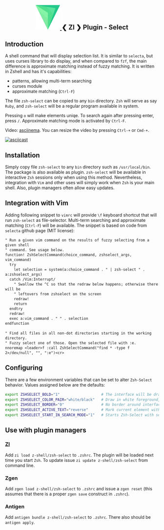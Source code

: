 <h2 align="center">
  <a href="https://github.com/z-shell/zi">
    <img src="https://github.com/z-shell/zi/raw/main/docs/images/logo.svg" alt="Logo" width="80" height="80">
  </a>
❮ ZI ❯ Plugin - Select
</h2>

## Introduction

A shell command that will display selection list. It is similar to `selecta`,
but uses curses library to do display, and when compared to `fzf`, the main
difference is approximate matching instead of fuzzy matching. It is written in
Zshell and has it's capabilities:

- patterns, allowing multi-term searching
- curses module
- approximate matching (`Ctrl-F`)

The file `zsh-select` can be copied to any `bin` directory. `Zsh` will
serve as say `Ruby`, and `zsh-select` will be a regular program available
in system.

Pressing `o` will make elements uniqe. To search again after pressing enter,
press `/`. Approximate matching mode is activated by `Ctrl-F`.

Video: [asciinema](https://asciinema.org/a/48490). You can resize the video by pressing `Ctrl-+` or `Cmd-+`.

[![asciicast](https://asciinema.org/a/48490.png)](https://asciinema.org/a/48490)

## Installation

Simply copy file `zsh-select` to any `bin` directory such as `/usr/local/bin`.
The package is also available as plugin. `zsh-select` will be available in
interactive `Zsh` sessions only when using this method. Nevertheless, integration
with `Vim` and other uses will simply work when `Zsh` is your main shell. Also,
plugin managers often allow easy updates.

## Integration with Vim

Adding following snippet to `vimrc` will provide `\f` keyboard shortcut that will
run `zsh-select` as file-selector. Multi-term searching and approximate matching
(`Ctrl-F`) will be available. The snippet is based on code from `selecta` github
page (MIT license):

```vim
" Run a given vim command on the results of fuzzy selecting from a given shell
" command. See usage below.
function! ZshSelectCommand(choice_command, zshselect_args, vim_command)
  try
    let selection = system(a:choice_command . " | zsh-select " . a:zshselect_args)
  catch /Vim:Interrupt/
    " Swallow the ^C so that the redraw below happens; otherwise there will be
    " leftovers from zshselect on the screen
    redraw!
    return
  endtry
  redraw!
  exec a:vim_command . " " . selection
endfunction

" Find all files in all non-dot directories starting in the working directory.
" Fuzzy select one of those. Open the selected file with :e.
nnoremap <leader>f :call ZshSelectCommand("find * -type f 2>/dev/null", "", ":e")<cr>
```

## Configuring

There are a few environment variables that can be set to alter `Zsh-Select`
behavior. Values assigned below are the defaults:

```zsh
export ZSHSELECT_BOLD="1"                   # The interface will be drawn in bold font. Use "0" for no bold
export ZSHSELECT_COLOR_PAIR="white/black"   # Draw in white foreground, black background. Try e.g.: "white/green"
export ZSHSELECT_BORDER="0"                 # No border around interface, Use "1" for the border
export ZSHSELECT_ACTIVE_TEXT="reverse"      # Mark current element with reversed text. Use "underline" for marking with underline
export ZSHSELECT_START_IN_SEARCH_MODE="1"   # Starts Zsh-Select with searching active. "0" will not invoke searching at start.
```

## Use with plugin managers

### [ZI](https://github.com/z-shell/zi)

Add `zi load z-shell/zsh-select` to `.zshrc`.
The plugin will be loaded next time you start `Zsh`.
To update issue `zi update z-shell/zsh-select` from command line.

### Zgen

Add `zgen load z-shell/zsh-select` to `.zshrc` and issue a `zgen reset` (this
assumes that there is a proper `zgen save` construct in `.zshrc`).

### Antigen

Add `antigen bundle z-shell/zsh-select` to `.zshrc`. There also should be
`antigen apply`.

